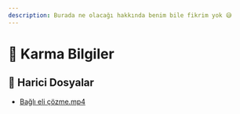```yaml
---
description: Burada ne olacağı hakkında benim bile fikrim yok 😅
---
```



# 💫 Karma Bilgiler


<!--Index-->

## 🔗 Harici Dosyalar

- [Bağlı eli çözme.mp4](./Ba%C4%9Fl%C4%B1%20eli%20%C3%A7%C3%B6zme.mp4)


<!--Index-->
